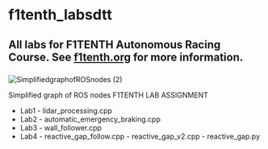 # f1tenth_labsdtt
## All labs for F1TENTH Autonomous Racing Course. See [f1tenth.org](https://f1tenth.org/learn.html) for more information.
### 
![SimplifiedgraphofROSnodes (2)](https://user-images.githubusercontent.com/69444682/127967385-86c770c9-c32e-49d5-9a93-d8b14ffd4d60.png)

Simplified graph of ROS nodes
F1TENTH LAB ASSIGNMENT
* Lab1 - lidar_processing.cpp
* Lab2 - automatic_emergency_braking.cpp
* Lab3 - wall_follower.cpp
* Lab4 - reactive_gap_follow.cpp
       - reactive_gap_v2.cpp
       - reactive_gap.py
